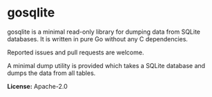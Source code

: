 # gosqlite

gosqlite is a minimal read-only library for dumping data from SQLite databases. It is written in pure Go without any C dependencies.

Reported issues and pull requests are welcome.

A minimal dump utility is provided which takes a SQLite database and dumps the data from all tables.

**License:** Apache-2.0
